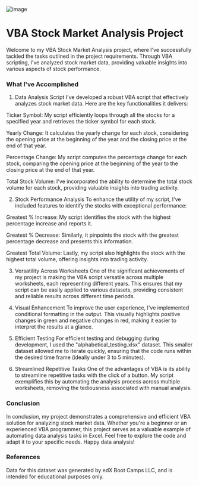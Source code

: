 ![image](https://github.com/mehpree/VBA-challenge/assets/131678606/841f0844-f783-4fa1-a023-a2890a1620f8)
# VBA Stock Market Analysis Project
Welcome to my VBA Stock Market Analysis project, where I've successfully tackled the tasks outlined in the project requirements. Through VBA scripting, I've analyzed stock market data, providing valuable insights into various aspects of stock performance.

### What I've Accomplished
1. Data Analysis Script
I've developed a robust VBA script that effectively analyzes stock market data. Here are the key functionalities it delivers:

Ticker Symbol: My script efficiently loops through all the stocks for a specified year and retrieves the ticker symbol for each stock.

Yearly Change: It calculates the yearly change for each stock, considering the opening price at the beginning of the year and the closing price at the end of that year.

Percentage Change: My script computes the percentage change for each stock, comparing the opening price at the beginning of the year to the closing price at the end of that year.

Total Stock Volume: I've incorporated the ability to determine the total stock volume for each stock, providing valuable insights into trading activity.

2. Stock Performance Analysis
To enhance the utility of my script, I've included features to identify the stocks with exceptional performance:

Greatest % Increase: My script identifies the stock with the highest percentage increase and reports it.

Greatest % Decrease: Similarly, it pinpoints the stock with the greatest percentage decrease and presents this information.

Greatest Total Volume: Lastly, my script also highlights the stock with the highest total volume, offering insights into trading activity.

3. Versatility Across Worksheets
One of the significant achievements of my project is making the VBA script versatile across multiple worksheets, each representing different years. This ensures that my script can be easily applied to various datasets, providing consistent and reliable results across different time periods.

4. Visual Enhancement
To improve the user experience, I've implemented conditional formatting in the output. This visually highlights positive changes in green and negative changes in red, making it easier to interpret the results at a glance.

5. Efficient Testing
For efficient testing and debugging during development, I used the "alphabetical_testing.xlsx" dataset. This smaller dataset allowed me to iterate quickly, ensuring that the code runs within the desired time frame (ideally under 3 to 5 minutes).

6. Streamlined Repetitive Tasks
One of the advantages of VBA is its ability to streamline repetitive tasks with the click of a button. My script exemplifies this by automating the analysis process across multiple worksheets, removing the tediousness associated with manual analysis.

### Conclusion
In conclusion, my project demonstrates a comprehensive and efficient VBA solution for analyzing stock market data. Whether you're a beginner or an experienced VBA programmer, this project serves as a valuable example of automating data analysis tasks in Excel. Feel free to explore the code and adapt it to your specific needs. Happy data analysis!

### References
Data for this dataset was generated by edX Boot Camps LLC, and is intended for educational purposes only.
